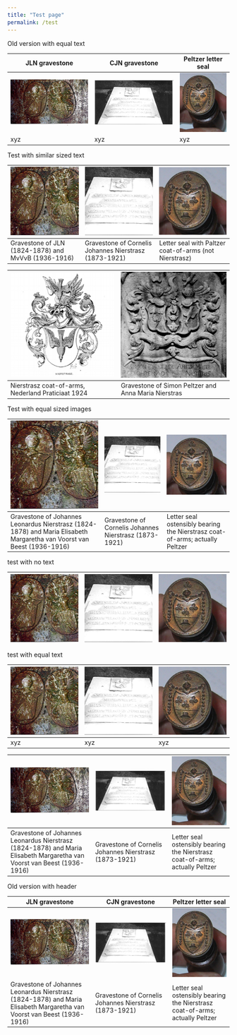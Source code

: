 ```yaml
---
title: "Test page"
permalink: /test
---
```


Old version with equal text

| JLN gravestone | CJN gravestone | Peltzer letter seal |
| --- | --- | --- |
| [![JLN gravestone](/assets/images/Crest/jln_vanvoorst.jpg)](/Crest/jln-gravestone) | [![CJN gravestone](/assets/images/Crest/cjn1873_1921.jpg)](/Crest/cjn-gravestone) | [![Peltzer letter seal](/assets/images/Crest/peltzer_seal.jpg)](/Crest/peltzer-seal) |
| xyz | xyz | xyz |



Test with similar sized text

| [![JLN gravestone](/assets/images/Crest/small/jln_vanvoorst-small.jpg)](/Crest/jln-gravestone) | [![CJN gravestone](/assets/images/Crest/small/cjn1873_1921-small.jpg)](/Crest/cjn-gravestone) | [![Peltzer letter seal](/assets/images/Crest/small/peltzer_seal-small.jpg)](/Crest/peltzer-seal) |
| --- | --- | --- |
| Gravestone of JLN (1824-1878) and MvVvB  (1936-1916)   | Gravestone of Cornelis Johannes Nierstrasz (1873-1921)  | Letter seal with Paltzer coat-of-arms (not Nierstrasz) |



|[![Nierstrasz coat of arms](/assets/images/Crest/small/crest-small.jpg)](/Crest/nierstrasz-coat-of-arms)|[![Peltzer gravestone](/assets/images/Crest/small/peltzer_nierstrasz-small.jpg)](/Crest/peltzer-gravestone)|
|---|---|
|Nierstrasz coat-of-arms, Nederland Praticiaat 1924  |Gravestone of Simon Peltzer and Anna Maria Nierstras|


Test with equal sized images


| [![JLN gravestone](/assets/images/Crest/small/jln_vanvoorst-small.jpg)](/Crest/jln-gravestone) | [![CJN gravestone](/assets/images/Crest/small/cjn1873_1921-small.jpg)](/Crest/cjn-gravestone) | [![Peltzer letter seal](/assets/images/Crest/small/peltzer_seal-small.jpg)](/Crest/peltzer-seal) |
| --- | --- | --- |
| Gravestone of Johannes Leonardus Nierstrasz (1824-1878) and Maria Elisabeth Margaretha van Voorst van Beest (1936-1916) | Gravestone of Cornelis Johannes Nierstrasz (1873-1921) | Letter seal ostensibly bearing the Nierstrasz coat-of-arms; actually Peltzer |

test with no text

| [![JLN gravestone](/assets/images/Crest/small/jln_vanvoorst-small.jpg)](/Crest/jln-gravestone) | [![CJN gravestone](/assets/images/Crest/small/cjn1873_1921-small.jpg)](/Crest/cjn-gravestone) | [![Peltzer letter seal](/assets/images/Crest/small/peltzer_seal-small.jpg)](/Crest/peltzer-seal) |
| --- | --- | --- |



test with equal text

| [![JLN gravestone](/assets/images/Crest/small/jln_vanvoorst-small.jpg)](/Crest/jln-gravestone) | [![CJN gravestone](/assets/images/Crest/small/cjn1873_1921-small.jpg)](/Crest/cjn-gravestone) | [![Peltzer letter seal](/assets/images/Crest/small/peltzer_seal-small.jpg)](/Crest/peltzer-seal) |
| --- | --- | --- |
| xyz | xyz | xyz |




| [![JLN gravestone](/assets/images/Crest/jln_vanvoorst.jpg)](/Crest/jln-gravestone) | [![CJN gravestone](/assets/images/Crest/cjn1873_1921.jpg)](/Crest/cjn-gravestone) | [![Peltzer letter seal](/assets/images/Crest/peltzer_seal.jpg)](/Crest/peltzer-seal) |
| --- | --- | --- |
| Gravestone of Johannes Leonardus Nierstrasz (1824-1878) and Maria Elisabeth Margaretha van Voorst van Beest (1936-1916) | Gravestone of Cornelis Johannes Nierstrasz (1873-1921) | Letter seal ostensibly bearing the Nierstrasz coat-of-arms; actually Peltzer |


Old version with header

| JLN gravestone | CJN gravestone | Peltzer letter seal |
| --- | --- | --- |
| [![JLN gravestone](/assets/images/Crest/jln_vanvoorst.jpg)](/Crest/jln-gravestone) | [![CJN gravestone](/assets/images/Crest/cjn1873_1921.jpg)](/Crest/cjn-gravestone) | [![Peltzer letter seal](/assets/images/Crest/peltzer_seal.jpg)](/Crest/peltzer-seal) |
| Gravestone of Johannes Leonardus Nierstrasz (1824-1878) and Maria Elisabeth Margaretha van Voorst van Beest (1936-1916) | Gravestone of Cornelis Johannes Nierstrasz (1873-1921) | Letter seal ostensibly bearing the Nierstrasz coat-of-arms; actually Peltzer |


